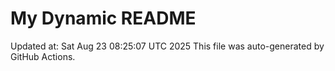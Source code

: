 # My Dynamic README
Updated at: Sat Aug 23 08:25:07 UTC 2025
This file was auto-generated by GitHub Actions.
